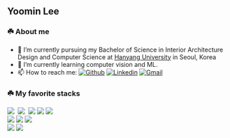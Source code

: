 ## Yoomin Lee

<!--
<p>
  
![header](https://capsule-render.vercel.app/api?type=waving&color=timeGradient&height=300&section=header&text=Yoomin's%20Github&fontSize=70)

</p>


### ☘️ Education 
Hanyang University (Interior Architecture Design & Computer Science: Double major)

### ☘️ Contact 

-->

</p>
<!--
<h3> <b> 👩‍💻 My Github Stats 👩‍💻 </b> </h3>


[![Yoomin's GitHub stats](https://github-readme-stats.vercel.app/api?username=yoominlee)](https://github.com/yoominlee/github-readme-stats)
-->


<!--
[![Top Langs](https://github-readme-stats.vercel.app/api/top-langs/?username=yoominlee&layout=compact)](https://github.com/yoominlee/github-readme-stats)
-->



<!--
**yoominlee/yoominlee** is a ✨ _special_ ✨ repository because its `README.md` (this file) appears on your GitHub profile.

Here are some ideas to get you started:

- 🔭 I’m currently pursuing my Bachelor of Science in Interior Architecture Design and Computer Science.
- 🌱 I’m currently learning computer vision and ML.
- 👯 I’m looking to collaborate on ...
- 🤔 I’m looking for help with ...
- 💬 Ask me about ...
- 📫 How to reach me: ...
- 😄 Pronouns: ...
- ⚡ Fun fact: ...
-->

### ☘️ About me
- 🔭 I’m currently pursuing my Bachelor of Science in Interior Architecture Design and Computer Science at <a href="https://www.hanyang.ac.kr/web/eng">Hanyang University</a> in Seoul, Korea
- 🌱 I’m currently learning computer vision and ML.
- 📫 How to reach me: 
[![Github](https://img.shields.io/badge/-yoominlee-000?style=flatr&logo=Github&logoColor=white)](https://github.com/yoominlee)
[![Linkedin](https://img.shields.io/badge/-YoominLee-blue?style=flatr&logo=Linkedin&logoColor=white)](https://www.linkedin.com/in/yoomin-lee-1844b228a/)
[![Gmail](https://img.shields.io/badge/-yoomin000104@gmail.com-c14438?style=flatr&logo=Gmail&logoColor=white)](mailto:yoomin0104@gmail.com)


<!--
<p align="center">
  
![header](https://capsule-render.vercel.app/api?type=waving&color=timeGradient&height=200&section=footer&text=&fontSize=100)

</p>
-->




### ☘️ My favorite stacks
<!--#### 🐾 I know more about- -->

<!-- <h3 align="center"> <b> 📚 Stacks 📚 </b> </h3> -->
<p>
<!-- <p align="center"> -->
<!--   badge(style=for-the-badge to flatr) -->
  <img src="https://img.shields.io/badge/C++-00599C?style=flat-square&logo=cplusplus&logoColor=white"/></a>&nbsp
  <img src="https://img.shields.io/badge/Python-3766AB?style=flat-square&logo=Python&logoColor=white"/></a>&nbsp 
  <!--   <img src="https://img.shields.io/badge/Java-007396?style=flatr&logo=Java&logoColor=white"/></a>&nbsp   -->

  <img src="https://img.shields.io/badge/OpenCV-5C3EE8?style=flat-square&logo=OpenCV&logoColor=white"> 
  <img src="https://img.shields.io/badge/PyTorch-EE4C2C?style=flat-square&logo=PyTorch&logoColor=white">
  <img src="https://img.shields.io/badge/TensorFlow-FF6F00?style=flat-square&logo=TensorFlow&logoColor=white">
  <br>
  <img src="https://img.shields.io/badge/Ubuntu-E95420?style=flat-square&logo=Ubuntu&logoColor=black"> 

  
<!--   <img src="https://img.shields.io/badge/html5-E34F26?style=flatr&logo=html5&logoColor=white"> 
  <img src="https://img.shields.io/badge/css-1572B6?style=flatr&logo=css3&logoColor=white"> 
  <img src="https://img.shields.io/badge/mysql-4479A1?style=flatr&logo=mysql&logoColor=white">  -->


<!-- <h3 align="center"> <b> 📚 Tools 📚 </b> </h3>
<p align="center"> -->
  <img src="https://img.shields.io/badge/Visual%20Studio%20Code-007ACC.svg?&style=flat-square&logo=Visual%20Studio%20Code&logoColor=white"/> 
  <img src="https://img.shields.io/badge/Anaconda-44A833?style=flat-square&logo=Anaconda&logoColor=white"/></a>&nbsp
<!--   <img src="https://img.shields.io/badge/Eclipse%20IDE-2C2255.svg?&style=flat-square&logo=Eclipse%20IDE&logoColor=white"/></a>&nbsp -->
<!--   <img src="https://img.shields.io/badge/GitHub-181717?style=flat-square&logo=GitHub&logoColor=white" /></a>&nbsp
  <img src="https://img.shields.io/badge/Git-F05032?style=flat-square&logo=Git&logoColor=white" /></a>&nbsp
  <img src="https://img.shields.io/badge/Atom-66595C?style=flat-square&logo=Atom&logoColor=white"/> -->
<!-- 🥨🫠🐰🎈🍀☘️🐾 -->
  <br>
  <img src="https://img.shields.io/badge/Rhinoceros-000000?style=flat&logo=Rhinoceros&logoColor=white">
  <img src="https://img.shields.io/badge/AutoCAD-CC0302.svg?logo=autodesk&logoColor=white">

</p>


<!--#### 🐾 Some of the technologies I have worked with-  -->

  







